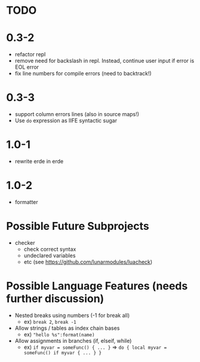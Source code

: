 # TODO

# 0.3-2

- refactor repl
- remove need for backslash in repl. Instead, continue user input if error is EOL error
- fix line numbers for compile errors (need to backtrack!)

# 0.3-3

- support column errors lines (also in source maps!)
- Use `do` expression as IIFE syntactic sugar

# 1.0-1

- rewrite erde in erde

# 1.0-2

- formatter

# Possible Future Subprojects

- checker
  - check correct syntax
  - undeclared variables
  - etc (see https://github.com/lunarmodules/luacheck)

# Possible Language Features (needs further discussion)
- Nested breaks using numbers (-1 for break all)
  - ex) `break 2`, `break -1`
- Allow strings / tables as index chain bases
  - ex) `"hello %s":format(name)`
- Allow assignments in branches (if, elseif, while)
  - ex) `if myvar = someFunc() { ... }` => `do { local myvar = someFunc() if myvar { ... } }`
